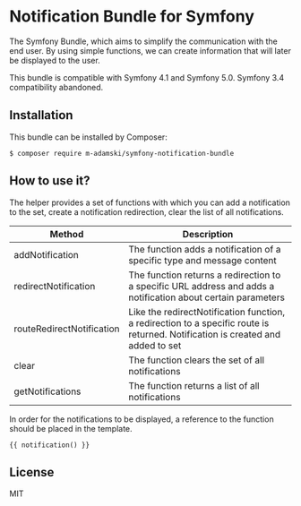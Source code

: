 # Notification Bundle for Symfony

The Symfony Bundle, which aims to simplify the communication with the end user.
By using simple functions, we can create information that will later be displayed to the user.

This bundle is compatible with Symfony 4.1 and Symfony 5.0. Symfony 3.4 compatibility abandoned.

## Installation

This bundle can be installed by Composer:

```
$ composer require m-adamski/symfony-notification-bundle
```

## How to use it?

The helper provides a set of functions with which you can add a notification to the set, create a notification redirection, clear the list of all notifications.

| Method                    | Description                                                                                                                     |
| ------------------------- | ------------------------------------------------------------------------------------------------------------------------------- |
| addNotification           | The function adds a notification of a specific type and message content                                                         |
| redirectNotification      | The function returns a redirection to a specific URL address and adds a notification about certain parameters                   |
| routeRedirectNotification | Like the redirectNotification function, a redirection to a specific route is returned. Notification is created and added to set |
| clear                     | The function clears the set of all notifications                                                                                |
| getNotifications          | The function returns a list of all notifications                                                                                |

In order for the notifications to be displayed, a reference to the function should be placed in the template.

```(html)
{{ notification() }}
```

## License

MIT
